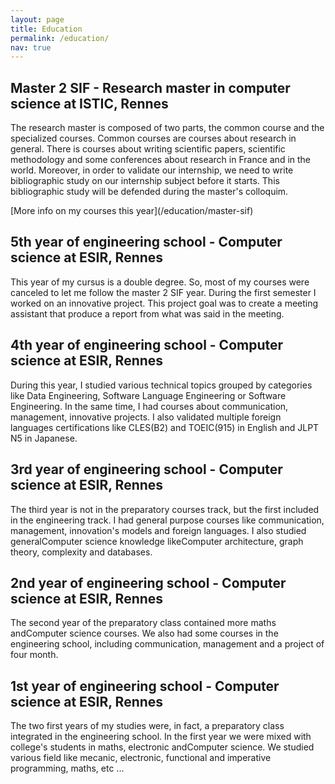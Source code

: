 ```yaml
---
layout: page
title: Education
permalink: /education/
nav: true
---
```


## Master 2 SIF - Research master in computer science at ISTIC, Rennes

<p class="text-justify">
The research master is composed of two parts, the common course and the specialized courses.
Common courses are courses about research in general. There is courses about writing scientific papers, scientific methodology and some conferences about research in France and in the world. 
Moreover, in order to validate our internship, we need to write bibliographic study on our internship subject before it starts. This bibliographic study will be defended during the master's colloquim.
</p>
[More info on my courses this year](/education/master-sif)


## 5th year of engineering school - Computer science at ESIR, Rennes

<p class="text-justify">
This year of my cursus is a double degree. So, most of my courses were canceled to let me follow the master 2 SIF year.
During the first semester I  worked on an innovative project. This project goal was to create a meeting assistant that produce a report from what was said in the meeting.
</p>
<!-- [More info on my courses this year]({{ site.baseurl }}/studies/esir3) -->


## 4th year of engineering school - Computer science at ESIR, Rennes

<p class="text-justify">
During this year, I studied various technical topics grouped by categories like Data Engineering, Software Language Engineering or Software Engineering. 
In the same time, I had courses about communication, management, innovative projects.
I also validated multiple foreign languages certifications like CLES(B2) and TOEIC(915) in English and JLPT N5 in Japanese.
</p>
<!-- [More info on my courses this year]({{ site.baseurl }}/studies/esir2) -->


## 3rd year of engineering school - Computer science at ESIR, Rennes

<p class="text-justify">
The third year is not in the preparatory courses track, but the first included in the engineering track.
I had general purpose courses like communication, management, innovation's models and foreign languages.
I also studied generalComputer science knowledge likeComputer architecture, graph theory, complexity and databases.
</p>
<!-- [More info on my courses this year]({{ site.baseurl }}/studies/esir1) -->


## 2nd year of engineering school - Computer science at ESIR, Rennes

<p class="text-justify">
The second year of the preparatory class contained more maths andComputer science courses. 
We also had some courses in the engineering school, including communication, management and a project of four month.
</p>
<!-- [More info on my courses this year]({{ site.baseurl }}/studies/prepa2) -->


## 1st year of engineering school - Computer science at ESIR, Rennes

<p class="text-justify">
The two first years of my studies were, in fact, a preparatory class integrated in the engineering school.
In the first year we were mixed with college's students in maths, electronic andComputer science.
We studied various field like mecanic, electronic, functional and imperative programming, maths, etc ...
</p>
<!-- [More info on my courses this year]({{ site.baseurl }}/studies/prepa1) -->
